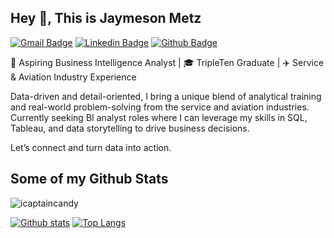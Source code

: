 ## Hey 👋, This is Jaymeson Metz
[![Gmail Badge](https://img.shields.io/badge/-ijaymeson@icloud.com-c14438?style=flat&logo=Gmail&logoColor=white&link=mailto:ijaymeson@icloud.com)](mailto:ijaymeson@icloud.com) 
[![Linkedin Badge](https://img.shields.io/badge/-icaptaincandy-0072b1?style=flat&logo=Linkedin&logoColor=white&link=https://www.linkedin.com/in/icaptaincandy/)](https://www.linkedin.com/in/icaptaincandy/) [![Github Badge](https://img.shields.io/badge/-icaptaincandy-grey?style=flat&logo=github&logoColor=white&link=https://github.com/icaptaincandy/)](https://www.github.com/icaptaincandy/) <p align='left'>💼 Aspiring Business Intelligence Analyst | 🎓 TripleTen Graduate | ✈️ Service & Aviation Industry Experience

Data-driven and detail-oriented, I bring a unique blend of analytical training and real-world problem-solving from the service and aviation industries. Currently seeking BI analyst roles where I can leverage my skills in SQL, Tableau, and data storytelling to drive business decisions.

Let’s connect and turn data into action.</p>
## Some of my Github Stats
<p align=left> <img src=https://komarev.com/ghpvc/?username=icaptaincandy alt=icaptaincandy /> </p>

[![Github stats](https://github-readme-stats.vercel.app/api?username=icaptaincandy&show_icons=true&include_all_commits=true)](https://github.com/icaptaincandy/github-readme-stats)
[![Top Langs](https://github-readme-stats.vercel.app/api/top-langs/?username=icaptaincandy&layout=compact)](https://github.com/icaptaincandy/github-readme-stats)

